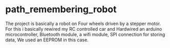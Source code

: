 # path_remembering_robot

The project is basically a robot on Four wheels driven by a stepper motor.
For this i basically rewired my RC controlled car and Hardwired an arduino microcontroller, Bluetooth module, a wifi module, SPI 
connection for storing data, We used an EEPROM in this case. 
